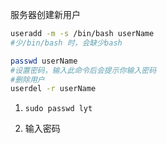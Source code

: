 服务器创建新用户





```bash
useradd -m -s /bin/bash userName
#少/bin/bash 时，会缺少bash

passwd userName
#设置密码，输入此命令后会提示你输入密码
#删除用户
userdel -r userName
```

1. ```
   sudo passwd lyt 
   ```

   
2. 输入密码

